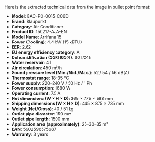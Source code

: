 Here is the extracted technical data from the image in bullet point format:

* **Model**: BAC-PO-0015-C06D
* **Brand**: Blaupunkt
* **Category**: Air Conditioner
* **Product ID**: 150217-AJA-EN
* **Model Name**: Arrifana 15
* **Power (Cooling)**: 4.4 kW (15 kBTU)
* **EER**: 2.62
* **EU energy efficiency category**: A
* **Dehumidification (35RH85%)**: 80 l/24h
* **Water reservoir**: 4 l
* **Air circulation**: 450 m³/h
* **Sound pressure level (Min./Mid./Max.)**: 52 / 54 / 56 dB(A)
* **Thermostat range**: 18–35 °C
* **Power supply**: 220–240 V / 50 Hz / 1 Ph
* **Power consumption**: 1680 W
* **Operating current**: 7.5 A
* **Net dimensions (W × H × D)**: 365 × 775 × 568 mm
* **Shipping dimensions (W × H × D)**: 445 × 875 × 735 mm
* **Weight (Net/Gross)**: 40 / 51 kg
* **Outlet pipe diameter**: 150 mm
* **Outlet pipe length**: 1500 mm
* **Application area (approximately)**: 25–30–35 m²
* **EAN**: 5902596575687
* **Warranty**: 3 years


